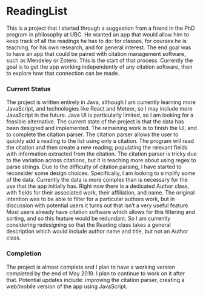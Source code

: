 # ReadingList

This is a project that I started through a suggestion from a friend in the PhD program in philosophy at UBC. He wanted an app that would allow him to keep track of all the readings he has to do: for classes, for courses he is teaching, for his own research, and for general interest. The end goal was to have an app that could be paired with citation management software, such as Mendeley or Zotero. This is the start of that process. Currently the goal is to get the app working independently of any citation software, then to explore how that connection can be made. 


### Current Status 

The project is written entirely in Java, although I am currently learning more JavaScript, and technologies like React and Meteor, so I may include more JavaScript in the future. Java UI is particularly limited, so I am looking for a feasible alternative. The current state of the project is that the data has been designed and implemented. The remaining work is to finish the UI, and to complete the citation parser. The citation parser allows the user to quickly add a reading to the list using only a citation. The program will read the citation and then create a new reading; populating the relevant fields with information extracted from the citation. The citation parser is tricky due to the variation across citations, but it is teaching more about using regex to parse strings. Due to the difficulty of citation parsing, I have started to reconsider some design choices. Specifically, I am looking to simplify some of the data. Currently the data is more complex than is necessary for the use that the app initially has. Right now there is a dedicated Author class, with fields for their associated work, their affiliation, and name. The original intention was to be able to filter for a particular authors work, but in discussion with potential users it turns out that isn’t a very useful feature. Most users already have citation software which allows for this filtering and sorting, and so this feature would be redundant. So I am currently considering redesigning so that the Reading class takes a general description which would include author name and title, but not an Author class. 

### Completion 


The project is almost complete and I plan to have a working version completed by the end of May 2019. I plan to continue to work on it after that. Potential updates include: improving the citation parser, creating a web/mobile version of the app using JavaScript. 
